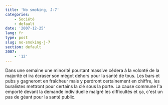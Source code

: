 ```yaml
---
title: 'No smoking, J-7'
categories:
    - Société
    - default
date: '2007-12-25'
lang: fr
type: post
slug: no-smoking-j-7
section: default
2007:
    - '12'
---
```


Dans une semaine une minorité pourtant massive cédera à la volonté de la majorité et ira écraser son mégot dehors pour la santé de tous. Les bars et pubs y gagneront en fraîcheur mais y perdront certainement en chiffre, les buralistes mettront pour certains la clé sous la porte. La cause commune l'a emporté devant la demande individuelle malgré les difficultés et ça, c'est un pas de géant pour la santé public.